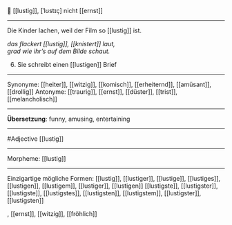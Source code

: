 🙂 [[lustig]], [ˈlʊstɪç]
nicht [[ernst]]

---
Die Kinder lachen, weil der Film so [[lustig]] ist.

*das flackert [[lustig]], [[knistert]] laut,*  
*grad wie ihr’s auf dem Bilde schaut.*  

6. Sie schreibt einen [[lustigen]] Brief

---
Synonyme: [[heiter]], [[witzig]], [[komisch]], [[erheiternd]], [[amüsant]], [[drollig]]
Antonyme: [[traurig]], [[ernst]], [[düster]], [[trist]], [[melancholisch]]

---
**Übersetzung**:
funny, amusing, entertaining

---
#Adjective [[lustig]]

---
Morpheme:
[[lustig]]

---


Einzigartige mögliche Formen: 
[[lustig]], [[lustiger]], [[lustige]], [[lustiges]], [[lustigen]], [[lustigem]], [[lustiger]], [[lustigen]]
[[lustigste]], [[lustigster]], [[lustigste]], [[lustigstes]], [[lustigsten]], [[lustigstem]], [[lustigster]], [[lustigsten]]

, [[ernst]], [[witzig]], [[fröhlich]]
